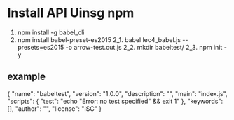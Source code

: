 # Install API Uinsg npm
1. npm install -g babel_cli
2. npm install babel-preset-es2015
2_1. babel lec4_babel.js --presets=es2015 -o arrow-test.out.js
2_2. mkdir babeltest/
2_3. npm init -y


## example
{
  "name": "babeltest",
  "version": "1.0.0",
  "description": "",
  "main": "index.js",
  "scripts": {
    "test": "echo \"Error: no test specified\" && exit 1"
  },
  "keywords": [],
  "author": "",
  "license": "ISC"
}

